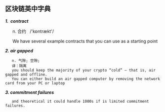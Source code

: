 区块链英中字典
-------------------------------
***1.  contract***

       n. 合约    /'kɒntrækt'/

        We have several example contracts that you can use as a starting point

***2. air gapped***

       n. 气隙; 空隙;
       译：隔离
       you should keep the majority of your crypto “cold” — that is, air gapped and offline.
       You can either build an air gapped computer by removing the network card from your PC or laptop

***3. commitment failures***


       and theoretical it could handle 1000s if is limited commitment failures.
